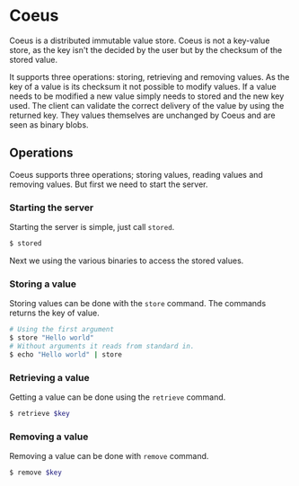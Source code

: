# Coeus

Coeus is a distributed immutable value store. Coeus is not a key-value store, as
the key isn't the decided by the user but by the checksum of the stored value.

It supports three operations: storing, retrieving and removing values. As the
key of a value is its checksum it not possible to modify values. If a value
needs to be modified a new value simply needs to stored and the new key used.
The client can validate the correct delivery of the value by using the returned
key. They values themselves are unchanged by Coeus and are seen as binary blobs.


## Operations

Coeus supports three operations; storing values, reading values and removing
values. But first we need to start the server.


### Starting the server

Starting the server is simple, just call `stored`.

```bash
$ stored
```

Next we using the various binaries to access the stored values.


### Storing a value

Storing values can be done with the `store` command. The commands returns the
key of value.


```bash
# Using the first argument
$ store "Hello world"
# Without arguments it reads from standard in.
$ echo "Hello world" | store
```


### Retrieving a value

Getting a value can be done using the `retrieve` command.

```bash
$ retrieve $key
```


### Removing a value

Removing a value can be done with `remove` command.

```bash
$ remove $key
```
